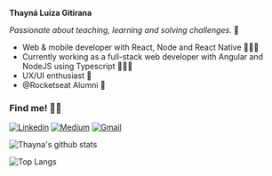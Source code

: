 **Thayná Luiza Gitirana**

*Passionate about teaching, learning and solving challenges.* 💜


* Web & mobile developer with React, Node and React Native 👩🏽‍💻
* Currently working as a full-stack web developer with Angular and NodeJS using Typescript 🦸🏽‍♀️
* UX/UI enthusiast 🎨
* @Rocketseat Alumni 🚀

### Find me! 🤟🏽

[![Linkedin](https://img.shields.io/badge/Thayná%20Gitirana-44475A?style=for-the-badge&logo=linkedin&logoColor=FFFFFF)](https://www.linkedin.com/in/gitirana-9328a116b)
[![Medium](https://img.shields.io/badge/@thaynagitirana-44475A?style=for-the-badge&logo=medium&logoColor=FFFFFF)](https://medium.com/@thaynagitirana)
[![Gmail](https://img.shields.io/badge/-thaynalgc@gmail.com-44475A?style=for-the-badge&logo=Gmail&logoColor=FFFFFF)](mailto:thaynalgc@gmail.com)

![Thayna's github stats](https://github-readme-stats.vercel.app/api?username=gitirana&show_icons=true&hide=issues&theme=dracula)

![Top Langs](https://github-readme-stats.vercel.app/api/top-langs/?username=gitirana&&hide=java&theme=dracula&layout=compact)
